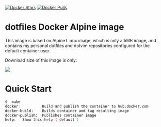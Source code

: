 [![Docker Stars](https://img.shields.io/docker/stars/repejota/docker-alpine-dotfiles.svg?style=flat-square)](https://hub.docker.com/r/repejota/docker-alpine-dotfiles/)
[![Docker Pulls](https://img.shields.io/docker/pulls/repejota/docker-alpine-dotfiles.svg?style=flat-square)](https://hub.docker.com/r/repejota/docker-alpine-dotfiles/)


# dotfiles Docker Alpine image

This image is based on Alpine Linux image, which is only a 5MB image, and
contains my personal dotfiles and dotvim repositories configured for the default
container user.

Download size of this image is only:

[![](https://images.microbadger.com/badges/image/repejota/docker-alpine-dotfiles.svg)](http://microbadger.com/images/repejota/docker-alpine-dotfiles "Get your own image badge on microbadger.com")

# Quick Start

```bash
$  make
docker:          Build and publish the container to hub.docker.com
docker-build:    Builds container and tag resulting image
docker-publish:  Publishes container image
help:   Show this help ( default )
```
